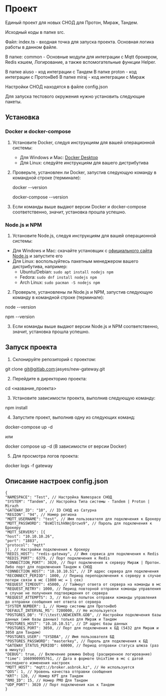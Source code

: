 # Проект

Единый проект для новых СНОД для Протон, Мираж, Тандем.

Исходный коды в папке src.

Файл: index.ts - входная точка для запуска проекта. Основная логика работы в данном файле.

В папке: common - Основные модули для интеграции с Mqtt брокером, Redis кэшем, Логирование, а также вспомогательные функции Helper.

В папке aiuso - код интеграции с Тандем
В папке proton - код интеграции с ПротонВеб
В папке miraj - код интеграции с Мираж

Настройки СНОД находятся в файле config.json

Для запуска тестового окружения нужно установить следующие пакеты.

## Установка

### Docker и docker-compose

1. Установите Docker, следуя инструкциям для вашей операционной системы:

   - Для Windows и Mac: [Docker Desktop](https://www.docker.com/products/docker-desktop)
   - Для Linux: следуйте инструкциям для вашего дистрибутива

2. Проверьте, установлен ли Docker, запустив следующую команду в командной строке (терминале):

   docker --version

   docker-compose --version

3. Если команды выше выдают версии Docker и docker-compose соответственно, значит, установка прошла успешно.

### Node.js и NPM

1. Установите Node.js, следуя инструкциям для вашей операционной системы:

- Для Windows и Mac: скачайте установщик с [официального сайта Node.js](https://nodejs.org/) и запустите его
- Для Linux: воспользуйтесь пакетным менеджером вашего дистрибутива, например:
  - Ubuntu/Debian: `sudo apt install nodejs npm`
  - Fedora: `sudo dnf install nodejs npm`
  - Arch Linux: `sudo pacman -S nodejs npm`

2. Проверьте, установлены ли Node.js и NPM, запустив следующую команду в командной строке (терминале):

node --version

npm --version

3. Если команды выше выдают версии Node.js и NPM соответственно, значит, установка прошла успешно.

## Запуск проекта

1. Склонируйте репозиторий с проектом:

git clone git@gitlab.com:jasyes/new-gateway.git

2. Перейдите в директорию проекта:

cd <название_проекта>

3. Установите зависимости проекта, выполнив следующую команду:

npm install

4. Запустите проект, выполнив одну из следующих команд:

docker-compose up -d

или

docker compose up -d
(В зависимости от версии Docker)

5. Для просмотра логов проекта:

docker logs -f gateway

## Описание настроек config.json

```
{
"NAMESPACE": "Test", // Настройка Namespace СНОД
"SYSTEM": "Tandem", // Настройка Типа системы - Tandem | Proton | Mirazh
"GATEWAY_ID": "10", // ID СНОД из Сатурна
"REGION": "94", // Номер региона
"MQTT_USERNAME": "test", // Имя пользователя для подключения к Брокеру
"MQTT_PASSWORD": "BsWIltLhkNmjQrcwo9", // Пароль для подключения к Брокеру
"MQTT_SERVERS": [{
"host": "10.10.10.26",
"port": "1883",
"protocol": "mqtt"
}], // Настройки подключения к брокеру
"REDIS_HOST": "redis-gateway", // Имя сервиса для подключения к Redis
"REDIS_PORT": 6379, // Порт подключения к Redis
"CONNECTION_PORT": 3020, // Порт подключения к серверу Мираж | Протон. Либо порт для подключения Тандем к СНОД
"CONNECTION_HOST": "10.10.10.51", // IP адрес сервера для подключения
"RECONNECT_PERIOD": 1000, // Период переподключения к серверу в случае потери связи в мс (1000 мс = 1 сек)
"REQUEST_TIMEOUT": 45000, // Таймаут ответа от сервера на команды в мс
"REQUEST_RETRY": 1000, // Период повторной отправки команды управления в случае не получения подтверждения от сервера
"REQUEST_ATTEMPTS": 3, // Кол-во попыток отправки команды управления до отправки сообщения нет ответа от сервера
"SYSTEM_NUMBER": 1, // Номер системы для ПротонВеб
"DEFAULT_INTERVAL_MS": 7200000, // Не используется
"POSTGRES_DB": "F:\\test\\NEWCENTR.GDB", // Настройки подключения базы данных (имя базы данных) только для Мираж и Тандем
"POSTGRES_HOST": "10.10.10.51", // IP адрес базы данных
"POSTGRES_PORT": 3050, // Порт для подключения к БД (5432 для Мираж и 3050 для Тандем)
"POSTGRES_USER": "SYSDBA", // Имя пользователя БД
"POSTGRES_PASSWORD": "masterkey", // Пароль для подключения к БД
"GATEWAY_STATUS_PERIOD": 60000, // Период отправки статуса шлюза (раз в минуту)
"DEBUG": true, // Включение режима Debug (расширенное логирование)
"time": 1660900995761, // Дата в формате UnixTime в мс с датой последнего изменения настроек
"MQTT_HOST": "mqtt://broker.asbrok.kz", // Не используется
"QOS": 1, // Уровень качества отправки сообщения
"KRT": 120, // Номер КРТ для Тандем
"RMO_ID": 15, // Номер РМО Для Тандем
"UDP_PORT": 3020 // Порт подключения как к Тандем
}
```

